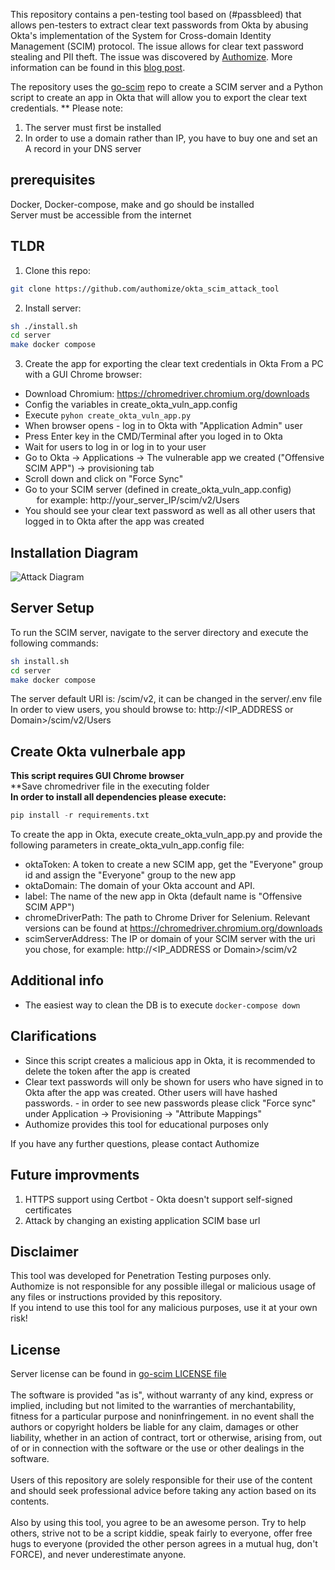 This repository contains a pen-testing tool based on (#passbleed) that allows pen-testers to extract clear text passwords from Okta by abusing Okta's implementation of the System for Cross-domain Identity Management (SCIM) protocol. The issue allows for clear text password stealing and PII theft. The issue was discovered by [Authomize](https://www.authomize.com/). More information can be found in this [blog post](https://authomize.com/blog/authomize-discovers-password-stealing-and-impersonation-risks-to-in-okta/#challenges).

The repository uses the [go-scim](https://github.com/imulab/go-scim) repo to create a SCIM server and a Python script to create an app in Okta that will allow you to export the clear text credentials.
** Please note:
1. The server must first be installed  
2. In order to use a domain rather than IP, you have to buy one and set an A record in your DNS server

## prerequisites
Docker, Docker-compose, make and go should be installed<br />
Server must be accessible from the internet

## TLDR
1. Clone this repo:
  ```bash
  git clone https://github.com/authomize/okta_scim_attack_tool
  ```
2. Install server:
  ```bash
  sh ./install.sh
  cd server
  make docker compose
  ```
3. Create the app for exporting the clear text credentials in Okta From a PC with a GUI Chrome browser:
  - Download Chromium: https://chromedriver.chromium.org/downloads
  - Config the variables in create_okta_vuln_app.config
  - Execute ```pyhon create_okta_vuln_app.py```
  - When browser opens - log in to Okta with "Application Admin" user
  - Press Enter key in the CMD/Terminal after you loged in to Okta
  - Wait for users to log in or log in to your user
  - Go to Okta -> Applications -> The vulnerable app we created ("Offensive SCIM APP") -> provisioning tab
  - Scroll down and click on "Force Sync"
  - Go to your SCIM server (defined in create_okta_vuln_app.config)<br />
  &emsp; for example: http://your_server_IP/scim/v2/Users
  - You should see your clear text password as well as all other users that logged in to Okta after the app was created
  
## Installation Diagram
![Attack Diagram](https://github.com/authomize/okta_scim_attack_tool/blob/master/Okta%20attack.png)

## Server Setup
To run the SCIM server, navigate to the server directory and execute the following commands:
```bash
sh install.sh
cd server
make docker compose
```

The server default URI is: /scim/v2, it can be changed in the server/.env file
In order to view users, you should browse to: http://<IP_ADDRESS or Domain>/scim/v2/Users

## Create Okta vulnerbale app
**This script requires GUI Chrome browser**<br />
**Save chromedriver file in the executing folder<br />
**In order to install all dependencies please execute:**
```python
pip install -r requirements.txt
```
To create the app in Okta, execute create_okta_vuln_app.py and provide the following parameters in create_okta_vuln_app.config file:
- oktaToken: A token to create a new SCIM app, get the "Everyone" group id and assign the "Everyone" group to the new app
- oktaDomain: The domain of your Okta account and API.
- label: The name of the new app in Okta (default name is "Offensive SCIM APP")
- chromeDriverPath: The path to Chrome Driver for Selenium. Relevant versions can be found at https://chromedriver.chromium.org/downloads
- scimServerAddress: The IP or domain of your SCIM server with the uri you chose, for example: http://<IP_ADDRESS or Domain>/scim/v2 

## Additional info
- The easiest way to clean the DB is to execute ```docker-compose down```

## Clarifications
- Since this script creates a malicious app in Okta, it is recommended to delete the token after the app is created
- Clear text passwords will only be shown for users who have signed in to Okta after the app was created. Other users will have hashed passwords. - in order to see new passwords please click "Force sync" under Application -> Provisioning -> "Attribute Mappings"
- Authomize provides this tool for educational purposes only

If you have any further questions, please contact Authomize 

## Future improvments
1. HTTPS support using Certbot - Okta doesn't support self-signed certificates
2. Attack by changing an existing application SCIM base url

## Disclaimer
This tool was developed for Penetration Testing purposes only. <br />
Authomize is not responsible for any possible illegal or malicious usage of any files or instructions provided by this repository. <br />
If you intend to use this tool for any malicious purposes, use it at your own risk!

## License 
Server license can be found in [go-scim LICENSE file](https://github.com/imulab/go-scim/blob/master/LICENSE)
<br /><br />
The software is provided "as is", without warranty of any kind, express or
implied, including but not limited to the warranties of merchantability,
fitness for a particular purpose and noninfringement. in no event shall the
authors or copyright holders be liable for any claim, damages or other
liability, whether in an action of contract, tort or otherwise, arising from,
out of or in connection with the software or the use or other dealings in the
software.
<br /><br />
Users of this repository are solely responsible for their use of the content and should seek professional advice before taking any action based on its contents.
<br /><br />
Also by using this tool, you agree to be an awesome person. Try to help others, strive not to be a script kiddie, speak fairly to everyone, offer free hugs to everyone (provided the other person agrees in a mutual hug, don't FORCE), and never underestimate anyone.
